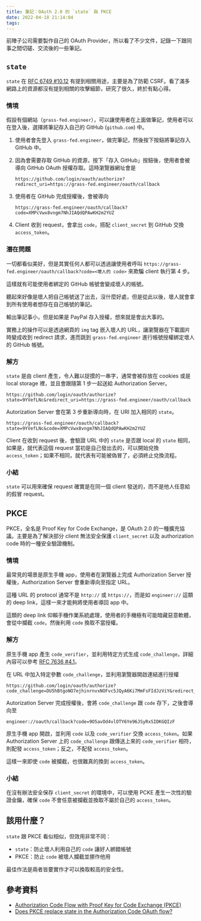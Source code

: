 ```yaml
---
title: 筆記：OAuth 2.0 的 `state` 與 PKCE
date: 2022-04-18 21:14:04
tags:
---
```


前陣子公司需要製作自己的 OAuth Provider，所以看了不少文件，記錄一下跟同事之間切磋、交流後的一些筆記。

## `state`

`state` 在 [RFC 6749 #10.12](https://datatracker.ietf.org/doc/html/rfc6749#section-10.12) 有提到相關用途，主要是為了防範 CSRF。看了滿多網路上的資源都沒有提到相關的攻擊細節，研究了很久，終於有點心得。

### 情境

假設有個網站（`grass-fed.engineer`），可以讓使用者在上面做筆記，使用者可以在登入後，選擇將筆記存入自己的 GitHub (`github.com`) 中。

1. 使用者會先登入 `grass-fed.engineer`，做完筆記，然後按下按鈕將筆記存入 GitHub 中。

2. 因為會需要存取 GitHub 的資源，按下「存入 GitHub」按鈕後，使用者會被導向 GitHub OAuth 授權存取。這時瀏覽器網址會是

    ```
    https://github.com/login/oauth/authorize?redirect_uri=https://grass-fed.engineer/oauth/callback
    ```

3. 使用者在 GitHub 完成授權後，會被導向

    ```
    https://grass-fed.engineer/oauth/callback?code=XMPcVwx8vngm7NhJIAQdQPAwKH2m2YUZ
    ```

4. Client 收到 request，會拿出 `code`，搭配 `client_secret` 到 GitHub 交換 `access_token`。

### 潛在問題

一切都看似美好，但是其實任何人都可以透過讓使用者呼叫 `https://grass-fed.engineer/oauth/callback?code=<壞人的 code>` 來欺騙 client 執行第 4 步。

這樣就有可能使用者綁定的 GitHub 帳號會變成壞人的帳號。

聽起來好像是壞人把自己帳號送了出去，沒什麼好處，但是從此以後，壞人就會拿到所有使用者想存在自己帳號的筆記。

輸出筆記事小，但是如果是 PayPal 存入授權，想來就是會出大事的。

實務上的操作可以是透過網頁的 `img` tag 嵌入壞人的 URL，讓瀏覽器在下載圖片時變成收到 redirect 請求，進而跳到 `grass-fed.engineer` 進行帳號授權綁定壞人的 GitHub 帳號。

### 解方

`state` 是由 client 產生，令人難以捉摸的一串字，通常會被存放在 cookies 或是 local storage 裡，並且會跟隨第 1 步一起送給 Authorization Server。

```
https://github.com/login/oauth/authorize?state=9YVefLNc&redirect_uri=https://grass-fed.engineer/oauth/callback
```

Autorization Server 會在第 3 步重新導向時，在 URI 加入相同的 `state`。

```
https://grass-fed.engineer/oauth/callback?state=9YVefLNc&code=XMPcVwx8vngm7NhJIAQdQPAwKH2m2YUZ
```

Client 在收到 request 後，會驗證 URL 中的 `state` 是否跟 local 的 `state` 相同，如果是，就代表這個 request 當初是自己發出去的，可以開始兌換 `access_token`；如果不相同，就代表有可能被偽冒了，必須終止兌換流程。

### 小結
`state` 可以用來確保 request 確實是在同一個 client 發送的，而不是他人任意給的假冒 request。

## PKCE

PKCE，全名是 Proof Key for Code Exchange，是 OAuth 2.0 的一種擴充協議。主要是為了解決部分 client 無法安全保護 `client_secret` 以及 authorization code 時的一種安全驗證機制。

### 情境

最常見的場景是原生手機 app，使用者在瀏覽器上完成 Authorization Server 授權後，Authorization Server 會重新導向至指定 URL。

這種 URL 的 protocol 通常不是 `http://` 或 `https://`，而是如 `engineer://` 這類的 deep link，這樣一來才能夠將使用者導回 app 中。

這類的 deep link 仰賴手機作業系統處理，使用者的手機極有可能暗藏惡意軟體，會從中攔截 `code`，然後利用 `code` 換取不當授權。

### 解方

原生手機 app 產生 `code_verifier`，並利用特定方式生成 `code_challenge`，詳細內容可以參考 [RFC 7636 #4.1](https://datatracker.ietf.org/doc/html/rfc7636)。

在 URL 中加入特定參數 `code_challenge`，並利用瀏覽器開啟連結進行授權

```
https://github.com/login/oauth/authorize?code_challenge=DU5hBtgoNO7ejhinrnvxNOFvc5JQyA6Ki7MmFsFIdJzViY&redirect_uri=engineer://oauth/callback
```

Autorization Server 完成授權後，會將 `code_challenge` 跟 `code` 存下，之後會導向至

```
engineer://oauth/callback?code=9O5avOd4vlOTY6Ye96JSyRxSIDKGQIzF
```

原生手機 app 開啟，並利用 `code` 以及 `code_verifier` 交換 `access_token`。如果 Authorization Server 上的 `code_challenge` 跟傳送上來的 `code_verifier` 相符，則配發 `access_token`；反之，不配發 `access_token`。

這樣一來即使 `code` 被攔截，也很難真的換到 `access_token`。

### 小結
在沒有辦法安全保存 `client_secret` 的環境中，可以使用 PCKE 產生一次性的驗證金鑰，確保 `code` 不會任意被攔截並換取不屬於自己的 `access_token`。

## 該用什麼？

`state` 跟 PKCE 看似相似，但效用非常不同：

- `state`：防止壞人利用自己的 `code` 讓好人綁錯帳號
- PKCE：防止 `code` 被壞人攔截並挪作他用

最佳作法是兩者皆要實作才可以換取較高的安全性。

## 參考資料
- [Authorization Code Flow with Proof Key for Code Exchange (PKCE)](https://auth0.com/docs/get-started/authentication-and-authorization-flow/authorization-code-flow-with-proof-key-for-code-exchange-pkce)
- [Does PKCE replace state in the Authorization Code OAuth flow?](https://security.stackexchange.com/questions/214980/does-pkce-replace-state-in-the-authorization-code-oauth-flow)
